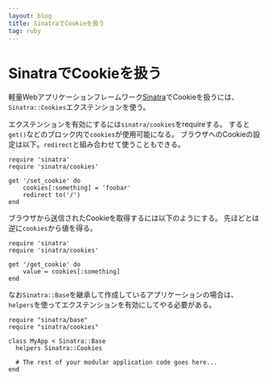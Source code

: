 ```yaml
---
layout: blog
title: SinatraでCookieを扱う
tag: ruby
---
```


# SinatraでCookieを扱う

軽量Webアプリケーションフレームワーク[Sinatra]()でCookieを扱うには、`Sinatra::Cookies`エクステンションを使う。

エクステンションを有効にするには`sinatra/cookies`をrequireする。
すると`get()`などのブロック内で`cookies`が使用可能になる。
ブラウザへのCookieの設定は以下。`redirect`と組み合わせて使うこともできる。

~~~~
require 'sinatra'
require 'sinatra/cookies'

get '/set_cookie' do
	cookies[:something] = 'foobar'
	redirect to('/')
end
~~~~

ブラウザから送信されたCookieを取得するには以下のようにする。
先ほどとは逆に`cookies`から値を得る。

~~~~
require 'sinatra'
require 'sinatra/cookies'

get '/get_cookie' do
	value = cookies[:something]
end
~~~~

なお`Sinatra::Base`を継承して作成しているアプリケーションの場合は、`helpers`を使ってエクステンションを有効にしてやる必要がある。

~~~~
require "sinatra/base"
require "sinatra/cookies"

class MyApp < Sinatra::Base
  helpers Sinatra::Cookies

  # The rest of your modular application code goes here...
end
~~~~
